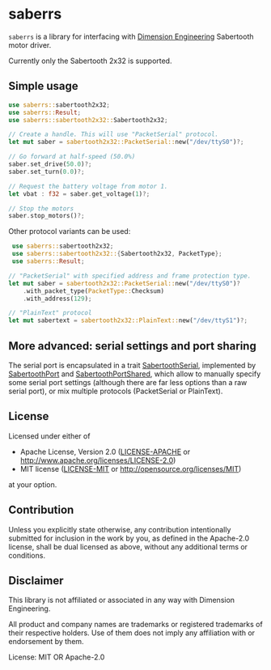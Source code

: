 # saberrs

`saberrs` is a library for interfacing with [Dimension Engineering]
Sabertooth motor driver.

Currently only the Sabertooth 2x32 is supported.

## Simple usage

```rust
use saberrs::sabertooth2x32;
use saberrs::Result;
use saberrs::sabertooth2x32::Sabertooth2x32;

// Create a handle. This will use "PacketSerial" protocol.
let mut saber = sabertooth2x32::PacketSerial::new("/dev/ttyS0")?;

// Go forward at half-speed (50.0%)
saber.set_drive(50.0)?;
saber.set_turn(0.0)?;

// Request the battery voltage from motor 1.
let vbat : f32 = saber.get_voltage(1)?;

// Stop the motors
saber.stop_motors()?;

```

Other protocol variants can be used:

```rust
 use saberrs::sabertooth2x32;
 use saberrs::sabertooth2x32::{Sabertooth2x32, PacketType};
 use saberrs::Result;

// "PacketSerial" with specified address and frame protection type.
let mut saber = sabertooth2x32::PacketSerial::new("/dev/ttyS0")?
    .with_packet_type(PacketType::Checksum)
    .with_address(129);

// "PlainText" protocol
let mut sabertext = sabertooth2x32::PlainText::new("/dev/ttyS1")?;
```

## More advanced: serial settings and port sharing

The serial port is encapsulated in a trait [SabertoothSerial], implemented
by [SabertoothPort] and [SabertoothPortShared], which allow to manually
specify some serial port settings (although there are far less options than
a raw serial port), or mix multiple protocols (PacketSerial or PlainText).

## License

Licensed under either of

* Apache License, Version 2.0
([LICENSE-APACHE](LICENSE-APACHE) or http://www.apache.org/licenses/LICENSE-2.0)
* MIT license
([LICENSE-MIT](LICENSE-MIT) or http://opensource.org/licenses/MIT)

at your option.

## Contribution

Unless you explicitly state otherwise, any contribution intentionally submitted
for inclusion in the work by you, as defined in the Apache-2.0 license, shall be
dual licensed as above, without any additional terms or conditions.


## Disclaimer

This library is not affiliated or associated in any way with Dimension Engineering.

All product and company names are trademarks or registered trademarks of
their respective holders. Use of them does not imply any affiliation with or
endorsement by them.

[Dimension Engineering]: https://www.dimensionengineering.com
[Sabertooth 2x32]: https://www.dimensionengineering.com/products/sabertooth2x32
[SabertoothSerial]: trait.SabertoothSerial.html
[SabertoothPort]: struct.SabertoothPort.html
[SabertoothPortShared]: struct.SabertoothPortShared.html

License: MIT OR Apache-2.0
